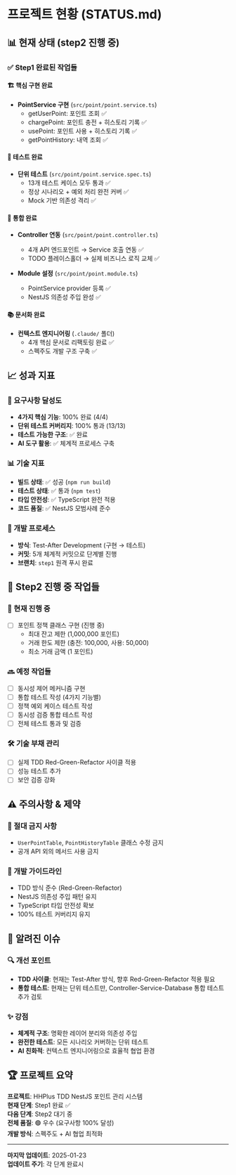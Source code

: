 # 프로젝트 현황 (STATUS.md)

## 📊 현재 상태 (step2 진행 중)

### ✅ Step1 완료된 작업들

#### 🏗️ 핵심 구현 완료
- **PointService 구현** (`src/point/point.service.ts`)
  - getUserPoint: 포인트 조회 ✅
  - chargePoint: 포인트 충전 + 히스토리 기록 ✅  
  - usePoint: 포인트 사용 + 히스토리 기록 ✅
  - getPointHistory: 내역 조회 ✅

#### 🧪 테스트 완료  
- **단위 테스트** (`src/point/point.service.spec.ts`) 
  - 13개 테스트 케이스 모두 통과 ✅
  - 정상 시나리오 + 예외 처리 완전 커버 ✅
  - Mock 기반 의존성 격리 ✅

#### 🔗 통합 완료
- **Controller 연동** (`src/point/point.controller.ts`)
  - 4개 API 엔드포인트 → Service 호출 연동 ✅
  - TODO 플레이스홀더 → 실제 비즈니스 로직 교체 ✅

- **Module 설정** (`src/point/point.module.ts`)  
  - PointService provider 등록 ✅
  - NestJS 의존성 주입 완성 ✅

#### 📚 문서화 완료
- **컨텍스트 엔지니어링** (`.claude/` 폴더)
  - 4개 핵심 문서로 리팩토링 완료 ✅
  - 스펙주도 개발 구조 구축 ✅

## 📈 성과 지표

### 🎯 요구사항 달성도
- **4가지 핵심 기능**: 100% 완료 (4/4)
- **단위 테스트 커버리지**: 100% 통과 (13/13)  
- **테스트 가능한 구조**: ✅ 완료
- **AI 도구 활용**: ✅ 체계적 프로세스 구축

### 📊 기술 지표
- **빌드 상태**: ✅ 성공 (`npm run build`)
- **테스트 상태**: ✅ 통과 (`npm test`)  
- **타입 안전성**: ✅ TypeScript 완전 적용
- **코드 품질**: ✅ NestJS 모범사례 준수

### 🔄 개발 프로세스
- **방식**: Test-After Development (구현 → 테스트)
- **커밋**: 5개 체계적 커밋으로 단계별 진행
- **브랜치**: `step1` 원격 푸시 완료

## 🎯 Step2 진행 중 작업들

### 🚧 현재 진행 중
- [ ] 포인트 정책 클래스 구현 (진행 중)
  - 최대 잔고 제한 (1,000,000 포인트)
  - 거래 한도 제한 (충전: 100,000, 사용: 50,000)
  - 최소 거래 금액 (1 포인트)

### 🔜 예정 작업들
- [ ] 동시성 제어 메커니즘 구현
- [ ] 통합 테스트 작성 (4가지 기능별)
- [ ] 정책 예외 케이스 테스트 작성
- [ ] 동시성 검증 통합 테스트 작성
- [ ] 전체 테스트 통과 및 검증

### 🛠️ 기술 부채 관리
- [ ] 실제 TDD Red-Green-Refactor 사이클 적용
- [ ] 성능 테스트 추가
- [ ] 보안 검증 강화

## ⚠️ 주의사항 & 제약

### 🚫 절대 금지 사항
- `UserPointTable`, `PointHistoryTable` 클래스 수정 금지
- 공개 API 외의 메서드 사용 금지

### 🎯 개발 가이드라인
- TDD 방식 준수 (Red-Green-Refactor)
- NestJS 의존성 주입 패턴 유지
- TypeScript 타입 안전성 확보
- 100% 테스트 커버리지 유지

## 📝 알려진 이슈

### 🔍 개선 포인트
- **TDD 사이클**: 현재는 Test-After 방식, 향후 Red-Green-Refactor 적용 필요
- **통합 테스트**: 현재는 단위 테스트만, Controller-Service-Database 통합 테스트 추가 검토

### ✨ 강점
- **체계적 구조**: 명확한 레이어 분리와 의존성 주입
- **완전한 테스트**: 모든 시나리오 커버하는 단위 테스트
- **AI 친화적**: 컨텍스트 엔지니어링으로 효율적 협업 환경

## 🏆 프로젝트 요약

**프로젝트**: HHPlus TDD NestJS 포인트 관리 시스템  
**현재 단계**: Step1 완료 ✅  
**다음 단계**: Step2 대기 중  
**전체 품질**: 🟢 우수 (요구사항 100% 달성)  
**개발 방식**: 스펙주도 + AI 협업 최적화

---
**마지막 업데이트**: 2025-01-23  
**업데이트 주기**: 각 단계 완료시